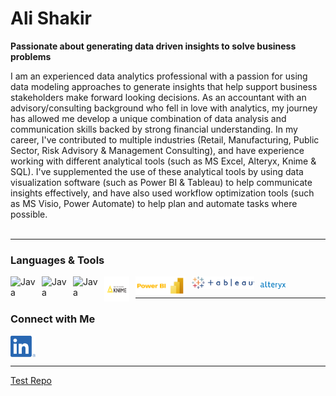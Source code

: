 # Ali Shakir 

**Passionate about generating data driven insights to solve business problems**

I am an experienced data analytics professional with a passion for using data modeling approaches to generate insights that help support business stakeholders make forward looking decisions. As an accountant with an advisory/consulting background who fell in love with analytics, my journey has allowed me develop a unique combination of data analysis and communication skills backed by strong financial understanding. In my career, I've contributed to multiple industries (Retail, Manufacturing, Public Sector, Risk Advisory & Management Consulting), and have experience working with different analytical tools (such as MS Excel, Alteryx, Knime & SQL). I've supplemented the use of these analytical tools by using data visualization software (such as Power BI & Tableau) to help communicate insights effectively, and have also used workflow optimization tools (such as MS Visio, Power Automate) to help plan and automate tasks where possible. 
<br />
<br />

---

### Languages & Tools 


<img align="left" alt="Java" width="40px" style="padding-right:10px;" src="https://cdn.jsdelivr.net/gh/devicons/devicon/icons/python/python-original-wordmark.svg" />
<img align="left" alt="Java" width="40px" style="padding-right:10px;" src="https://cdn.jsdelivr.net/gh/devicons/devicon/icons/mysql/mysql-original-wordmark.svg" />
<img align="left" alt="Java" width="40px" style="padding-right:10px;" src="https://cdn.jsdelivr.net/gh/devicons/devicon/icons/rstudio/rstudio-original.svg" /> 
<img align="left" alt="Java" width="40px" height="40px" style="padding-right:10px;" src="https://github.com/ali-h-shakir/ali-h-shakir/blob/main/Logos/Knime.png" />
<img align="left" alt="Java" width="80px" height="30px" style="padding-right:10px;" src="https://github.com/ali-h-shakir/ali-h-shakir/blob/main/Logos/Power_BI_(4).png" />
<img align="left" alt="Java" width="100px" height="20px" style="padding-right:10px;" src="https://github.com/ali-h-shakir/ali-h-shakir/blob/main/Logos/Tableau_Logo.png" />
<img align="middle" alt="Java" width="40px" style="padding-right:10px;" src="https://github.com/ali-h-shakir/ali-h-shakir/blob/main/Logos/AYX_BIG.png" /> 
<br />

---

### Connect with Me

[<img align="middle" alt="Java" width="40px" style="padding-right:10px;" src="https://github.com/ali-h-shakir/ali-h-shakir/blob/main/Logos/LI-In-Bug.png" />](https://www.linkedin.com/in/alihshakir/)
<br />

---


[Test Repo](https://github.com/ali-h-shakir/Test_Repo.git)


<!--
**ali-h-shakir/ali-h-shakir** is a ✨ _special_ ✨ repository because its `README.md` (this file) appears on your GitHub profile.

Here are some ideas to get you started:

- 🔭 I’m currently working on ...
- 🌱 I’m currently learning ...
- 👯 I’m looking to collaborate on ...
- 🤔 I’m looking for help with ...
- 💬 Ask me about ...
- 📫 How to reach me: ...
- 😄 Pronouns: ...
- ⚡ Fun fact: ...
-->
